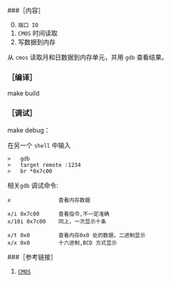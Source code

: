###［内容］

0. `端口 IO`
1. `CMOS` 时间读取
2.  写数据到内存

从 `cmos` 读取月和日数据到内存单元，并用 `gdb` 查看结果。

### ［编译］

make build	  

### ［调试］

make debug：	

在另一个 `shell` 中输入

	>	gdb
	>	target remote :1234
	>	br *0x7c00

相关`gdb` 调试命令:   
 
    x               查看内存数据  

    x/i 0x7c00      查看指令,不一定准确
    x/10i 0x7c00    同上，一次显示十条
    
    x/t 0x0         查看内存0x0 处的数据，二进制显示
    x/x 0x0         十六进制,BCD 方式显示
    
###［参考链接］

1. [`CMOS` ](http://wiki.osdev.org/CMOS)
